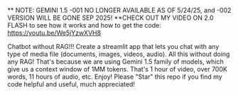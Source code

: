 ** NOTE:  GEMINI 1.5 -001 NO LONGER AVAILABLE AS OF 5/24/25, and -002 VERSION WILL BE GONE SEP 2025! 
**CHECK OUT MY VIDEO ON 2.0 FLASH to see how it works and how to get the code:  https://youtu.be/We5jYzwXVH8

Chatbot without RAG!!!
Create a streamlit app that lets you chat with any type of media file (documents, images, videos, audio).
All this without doing any RAG!
That's because we are using Gemini 1.5 family of models, which give us a context window of 1MM tokens.  That's 1 hour of video, over 700K words, 11 hours of audio, etc.
Enjoy!  Please "Star" this repo if you find my code helpful and useful, much appreciated!
